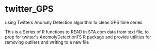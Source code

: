 # twitter_GPS
using Twitters Anomaly Detection algorithm to clean GPS time series 

This is a Series of R functions to READ in STA.com data from text file, to prep for twitter's AnomolyDetectionTS R package and provide utilities for removing outliers and writing to a new file 
